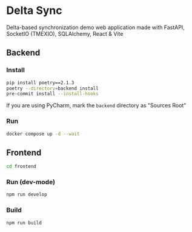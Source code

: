 # Delta Sync
Delta-based synchronization demo web application made with FastAPI, SocketIO (TMEXIO), SQLAlchemy, React & Vite

## Backend
### Install
```sh
pip install poetry==2.1.3
poetry --directory=backend install
pre-commit install --install-hooks
```

If you are using PyCharm, mark the `backend` directory as "Sources Root"

### Run
```sh
docker compose up -d --wait
```

## Frontend
```sh
cd frontend
```

### Run (dev-mode)
```sh
npm run develop
```

### Build
```sh
npm run build
```
